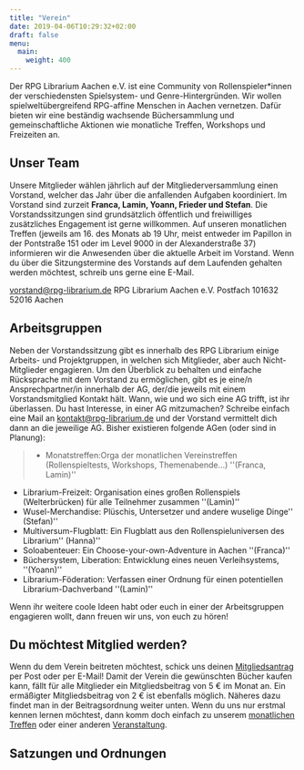 ```yaml
---
title: "Verein"
date: 2019-04-06T10:29:32+02:00
draft: false
menu:
  main:
    weight: 400
---
```


Der RPG Librarium Aachen e.V. ist eine Community von Rollenspieler*innen der verschiedensten Spielsystem- und Genre-Hintergründen. Wir wollen spielweltübergreifend RPG-affine Menschen in Aachen vernetzen. Dafür bieten wir eine beständig wachsende Büchersammlung und gemeinschaftliche Aktionen wie monatliche Treffen, Workshops und Freizeiten an.

## Unser Team
Unsere Mitglieder wählen jährlich auf der Mitgliederversammlung einen Vorstand, welcher das Jahr über die anfallenden Aufgaben koordiniert. Im Vorstand sind zurzeit  **Franca, Lamin, Yoann, Frieder und Stefan**. Die Vorstandssitzungen sind grundsätzlich öffentlich und freiwilliges zusätzliches Engagement ist gerne willkommen. Auf unseren monatlichen Treffen (jeweils am 16. des Monats ab 19 Uhr, meist entweder im Papillon in der Pontstraße 151 oder im Level 9000 in der Alexanderstraße 37) informieren wir die Anwesenden über die aktuelle Arbeit im Vorstand. Wenn du über die Sitzungstermine des Vorstands auf dem Laufenden gehalten werden möchtest, schreib uns gerne eine E-Mail.

[vorstand@rpg-librarium.de](mailto://vorstand@rpg-librarium.de)
RPG Librarium Aachen e.V.
Postfach 101632
52016 Aachen

## Arbeitsgruppen
Neben der Vorstandssitzung gibt es innerhalb des RPG Librarium einige Arbeits- und Projektgruppen, in welchen sich Mitglieder, aber auch Nicht-Mitglieder engagieren. Um den Überblick zu behalten und einfache Rücksprache mit dem Vorstand zu ermöglichen, gibt es je eine/n Ansprechpartner/in innerhalb der AG, der/die jeweils mit einem Vorstandsmitglied Kontakt hält. Wann, wie und wo sich eine AG trifft, ist ihr überlassen.
Du hast Interesse, in einer AG mitzumachen? Schreibe einfach eine Mail an kontakt@rpg-librarium.de und der Vorstand vermittelt dich dann an die jeweilige AG. Bisher existieren folgende AGen (oder sind in Planung):

>* Monatstreffen:Orga der monatlichen Vereinstreffen (Rollenspieltests, Workshops, Themenabende...) ''(Franca, Lamin)''
* Librarium-Freizeit: Organisation eines großen Rollenspiels (Welterbrücken) für alle Teilnehmer zusammen ''(Lamin)''
* Wusel-Merchandise: Plüschis, Untersetzer und andere wuselige Dinge'' (Stefan)''
* Multiversum-Flugblatt: Ein Flugblatt aus den Rollenspieluniversen des Librarium'' (Hanna)''
* Soloabenteuer: Ein Choose-your-own-Adventure in Aachen ''(Franca)''
* Büchersystem, Liberation: Entwicklung eines neuen Verleihsystems,  ''(Yoann)''
* Librarium-Föderation: Verfassen einer Ordnung für einen potentiellen Librarium-Dachverband ''(Lamin)''

Wenn ihr weitere coole Ideen habt oder euch in einer der Arbeitsgruppen engagieren wollt, dann freuen wir uns, von euch zu hören!

## Du möchtest Mitglied werden?
Wenn du dem Verein beitreten möchtest, schick uns deinen [Mitgliedsantrag]() per Post oder per E-Mail! Damit der Verein die gewünschten Bücher kaufen kann, fällt für alle Mitglieder ein Mitgliedsbeitrag von 5 € im Monat an. Ein ermäßigter Mitgliedsbeitrag von 2 € ist ebenfalls möglich. Näheres dazu findet man in der Beitragsordnung weiter unten. Wenn du uns nur erstmal kennen lernen möchtest, dann komm doch einfach zu unserem [monatlichen Treffen](/veranstaltungen#Stammtisch) oder einer anderen [Veranstaltung](/Veranstaltungen).



## Satzungen und Ordnungen

